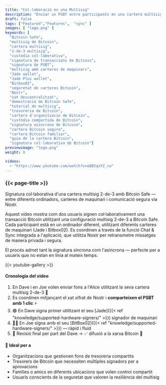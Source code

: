 ```yaml
---
title: "Col·laboració en una Multisig"
description: "Enviar un PSBT entre participants en una cartera multisig de múltiples parts"
draft: false
tags: ["Featured","Features",  "sync" ]
images: [ "logo.png" ]
keywords: [ 
  "Bitcoin Safe",
  "multisig de Bitcoin",
  "cartera multisig",
  "2-de-3 multisig",
  "custòdia col·laborativa",
  "signatura de transaccions de Bitcoin",
  "signatura de PSBT",
  "multisig amb carteres de maquinari",
  "Jade wallet",
  "Jade Plus wallet",
  "Bitbox02",
  "seguretat de carteres Bitcoin",
  "Nostr",
  "xat descentralitzat",
  "demostració de Bitcoin Safe",
  "tutorial de multisig",
  "tresoreria de Bitcoin",
  "cartera d'organització de Bitcoin",
  "custòdia compartida de Bitcoin",
  "signatura asíncrona de Bitcoin",
  "cartera Bitcoin segura",
  "cartera Bitcoin familiar",
  "guia de la cartera Bitcoin",
  "signatura col·laborativa de Bitcoin"]
previewimage: "logo.png"
weight: 0

videos:
  - "https://www.youtube.com/watch?v=oQB2qzYZ_cw"
---
```


### {{< page-title >}}  
  
 
 Signatura col·laborativa d'una cartera multisig 2-de-3 amb Bitcoin Safe — entre diferents ordinadors, carteres de maquinari i comunicació segura via Nostr.

Aquest vídeo mostra com dos usuaris signen col·laborativament una transacció Bitcoin utilitzant una configuració multisig 2-de-3 a Bitcoin Safe. Cada participant està en un ordinador diferent, utilitzant diferents carteres de maquinari (Jade i Bitbox02). Es coordinen a través de la funció Chat & Sync integrada a l'aplicació, que utilitza Nostr per retransmetre missatges de manera privada i segura.

El procés admet tant la signatura síncrona com l'asíncrona — perfecte per a usuaris que no estan en línia al mateix temps.


{{< youtube-gallery >}} 

#### Cronologia del vídeo
1. En Dave i en Joe volen enviar fons a l'Alice utilitzant la seva cartera multisig 2-de-3 🤝
2. Es coordinen mitjançant el xat xifrat de Nostr i **comparteixen el PSBT amb 1 clic** ⚡
3. 🟢 En Dave signa primer utilitzant el seu [Jade]({{< ref "knowledge/supported-hardware-signers/" >}}) signador de maquinari
4. 🧑‍💻 En Joe signa amb el seu [BitBox02]({{< ref "knowledge/supported-hardware-signers/" >}}) — ràpid i fluid
5. 🧾 Revisió final per part del Dave → ✅ difusió a la xarxa Bitcoin 🚀

#### 🎯 Ideal per a

  -  Organitzacions que gestionen fons de tresoreria compartits
  -  Tresorers de Bitcoin que necessiten múltiples signadors per a aprovacions
  - Famílies o amics en diferents ubicacions que volen control compartit
  -  Usuaris conscients de la seguretat que valoren la resiliència del multisig
